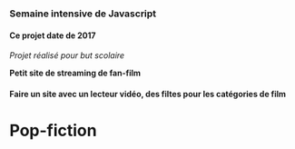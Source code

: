 ### Semaine intensive de Javascript

#### Ce projet date de 2017

*Projet réalisé pour but scolaire*

**Petit site de streaming de fan-film**

#### Faire un site avec un lecteur vidéo, des filtes pour les catégories de film
# Pop-fiction
